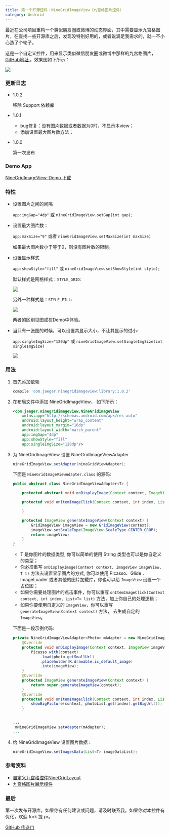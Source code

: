 ```yaml
---
title: 第一个开源控件：NineGridImageView（九宫格图片控件）
category: Android 
---
```


最近在公司项目重构一个类似朋友圈或微博的动态界面，其中需要显示九宫格图片，在查找一些开源库之后，发现没特别好用的，或者说满足我需求的，就一不小心造了个轮子。

这是一个自定义控件，用来显示类似微信朋友圈或微博中那样的九宫格图片，[ GitHub地址 ](https://github.com/laobie/NineGridImageView)。效果图如下所示：

![](https://lc-qygvx1cc.cn-n1.lcfile.com/ee5906c846ad3346.png)

### 更新日志

+ 1.0.2
 
   移除 Support 依赖库
   
+ 1.0.1 
	
	- bug修复：没有图片数据或者数据为0时，不显示本view；
	- 添加设置最大图片数方法；

+ 1.0.0
	
	第一次发布

### Demo App
[NineGridImageView-Demo 下载](http://fir.im/bkxn)

### 特性
+ 设置图片之间的间隔	

	`app:imgGap="4dp"` 或 `nineGridImageView.setGap(int gap);`
	
+ 设置最大图片数：

	`app:maxSize="9"` 或者 `nineGridImageView.setMaxSize(int maxSize)`

	如果最大图片数小于等于0，则没有图片数的限制。
	
+ 设置显示样式

	`app:showStyle="fill"` 或 `nineGridImageView.setShowStyle(int style);`
	
	默认样式是网格样式：`STYLE_GRID`:
	
	![](https://lc-qygvx1cc.cn-n1.lcfile.com/9cc94e97b4fce73f.png)
	
	另外一种样式是：`STYLE_FILL`:
	
	![](https://lc-qygvx1cc.cn-n1.lcfile.com/0fa728fd90d1b227.png)
	
	两者的区别见图或在Demo中体验。
	
+ 当只有一张图的时候，可以设置其显示大小，不让其显示的过小:

	`app:singleImgSize="120dp"` 或 `nineGridImageView.setSingleImgSize(int singleImgSize)`
	
	![](https://lc-qygvx1cc.cn-n1.lcfile.com/cc9ffd32722ead80.png)

### 用法

1. 首先添加依赖

   ```groovy
   compile 'com.jaeger.ninegridimageview:library:1.0.2'
   ```
	
2. 在布局文件中添加 NineGridImageView， 如下所示：
	
   ``` xml
   <com.jaeger.ninegridimageview.NineGridImageView
       xmlns:app="http://schemas.android.com/apk/res-auto"
       android:layout_height="wrap_content"
       android:layout_margin="16dp"
       android:layout_width="match_parent"
       app:imgGap="4dp"
       app:showStyle="fill"
       app:singleImgSize="120dp"/>
   ```
        
3. 为 NineGridImageView 设置 NineGridImageViewAdapter

   ``` java
   nineGridImageView.setAdapter(nineGridViewAdapter);
   ```

   下面是 `NineGridImageViewAdapter.class` 的源码:
	
   ``` java
   public abstract class NineGridImageViewAdapter<T> {

       protected abstract void onDisplayImage(Context context, ImageView imageView, T t);

       protected void onItemImageClick(Context context, int index, List<T> list) {

       }

       protected ImageView generateImageView(Context context) {
           GridImageView imageView = new GridImageView(context);
           imageView.setScaleType(ImageView.ScaleType.CENTER_CROP);
           return imageView;
       }
   }
   ```
		
   + T 是你图片的数据类型, 你可以简单的使用 String 类型也可以是你自定义的类型；
   + 你必须重写 `onDisplayImage(Context context, ImageView imageView, T t)` 方法去设置显示图片的方式, 你可以使用 Picasso、Glide 、ImageLoader 或者其他的图片加载库，你也可以给 `ImageView` 设置一个占位图；
   + 如果你需要处理图片的点击事件，你可以重写 `onItemImageClick(Context context, int index, List<T> list)` 方法，加上你自己的处理逻辑；
   + 如果你要使用自定义的 `ImageView`，你可以重写 `generateImageView(Context context)` 方法， 去生成自定的 `ImageView`。
	
   下面是一段示例代码:

   ``` java
   private NineGridImageViewAdapter<Photo> mAdapter = new NineGridImageViewAdapter<Photo>() {
       @Override
       protected void onDisplayImage(Context context, ImageView imageView, Photo photo) {
           Picasso.with(context)
               .load(photo.getSmallUrl)
               .placeholder(R.drawable.ic_default_image)
               .into(imageView);
       }
       @Override
       protected ImageView generateImageView(Context context) {
           return super.generateImageView(context);
       }
       @Override
       protected void onItemImageClick(Context context, int index, List<Photo> photoList) {
           showBigPicture(context, photoList.get(index).getBigUrl());
       }

           
   ...
   	mNineGridImageView.setAdapter(mAdapter);
   ...
   ```

4. 给 NineGridImageView 设置图片数据：

   ``` java
   nineGridImageView.setImagesData(List<T> imageDataList);
   ```

### 参考资料
- [自定义九宫格控件NineGridLayout](https://github.com/panyiho/NineGridView)
- [九宫格图片展示控件]( https://github.com/w4lle/NineGridView)
	
### 最后
第一次发布开源库，如果你有任何建议或问题，请及时联系我。如果你对本控件有优化，欢迎 fork 提 pr。

[ GitHub 传送门](https://github.com/laobie/NineGridImageView)



	
	
	 
		


